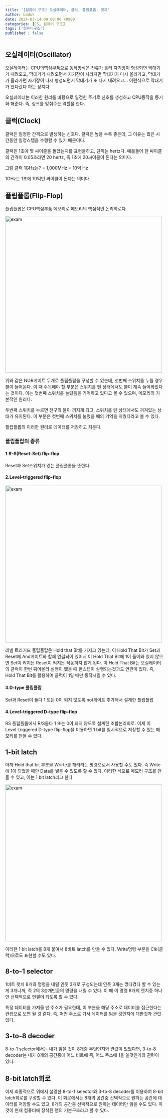 ```yaml
---
title: '[컴퓨터 구조] 오실레이터, 클럭, 플립플롭, 랫치'
author: baduk
date: 2024-03-14 09:00:00 +0900
categories: [CS, 컴퓨터 구조]
tags: ['컴퓨터구조']
published : false
---
```


## 오실레이터(Oscillator)
오실레이터는 CPU의핵심부품으로 동작방식은 전류가 흘러 자기장이 형성되면 막대기가 내려오고,  막대기가 내려오면서 자기장이 사라지면 막대기가 다시 올라가고, 막대기가 올라가면 자기장이 다시 형성되면서 막대기가 또 다시 내려오고… 이런식으로 막대기가 왔다갔다 하는 장치다.

오실레이터는 이러한 원리를 바탕으로 일정한 주기로 신호를 생성하고 CPU동작을 동기화 해준다. 즉, 싱크를 맞춰주는 역할을 한다. 

## 클럭(Clock)
클럭은 일정한 간격으로 발생하는 신호다. 클럭은 높을 수록 좋은데, 그 이유는 많은 시간동안 일정스텝을 수행할 수 있기 때문이다.

클럭은 1초에 몇 싸이클을 돌았는지를 표현을하고, 단위는 hertz다. 예를들어 한 싸이클의 간격이 0.05초라면 20 hertz, 즉 1초에 20싸이클이 돈다는 의미다.

그럼 클럭 1GHz는? = 1,000MHz = 10억 Hz 

1GHz는 1초에 10억번 싸이클이 돈다는 의미다.

## 플립플롭(Flip-Flop)
플립플롭은 CPU핵심부품 메모리로 메모리의 핵심적인 논리회로다.

<img src='https://lh3.googleusercontent.com/pw/AP1GczOOGvN1nOmEDkZ0vDXLPiTjRGO4IfqNS7WNjyVdD456ilJRnYwY5JUO6ruz_ozQVRbyMD3DP4HM9R5taG7u8T0Oi5x399kzj8lf3CO16Wg9fJEEsEG03t2wT20JNG82SBvf5oE9lx85iIEXyQenFdFK=w1154-h678-s-no-gm?authuser=0' alt = 'exam' width=500>

위와 같은 NOR게이트 두개로 플립플랍을 구성할 수 있는데, 첫번째 스위치를 누를 경우 불이 들어온다. 이 때 주목해야 할 부분은 스위치를 뗀 상태에서도 불이 계속 들어와있다는 것이다. 이는 첫번째 스위치를 눌렀음을 기억하고 있다고 볼 수 있으며, 메모리의 기본적인 원리다.

두번째 스위치를 누르면 전구의 불이 꺼지게 되고, 스위치를 뗀 상태에서도 꺼져있는 상태가 유지된다. 이 부분은 첫번째 스위치를 눌렀을 때의 기억을 지웠다라고 볼 수 있다.

플립플롭의 이러한 원리로 데이터를 저장하고 지운다.

### 플립플랍의 종류

#### 1.R-S(Reset-Set) flip-flop
Reset과 Set스위치가 있는 플립플롭을 뜻한다.

#### 2.Level-triggered flip-flop
<img src='https://lh3.googleusercontent.com/pw/AP1GczPzdbXxPsxkTfg3Q2JcvRThcAloT_F8fxvbEL_fpBlUBk9qVvM9azQ7_UF_cs6zx-K_dOsPOFRSVJ_IKTFPxFg_AyCT1VM_kJgXv2D-VvndpTm3BwNEZFExmxtUSzfR8clkYuZ3FFy4vPmoYLlWroAI=w1122-h1062-s-no-gm?authuser=0' alt='exam' width=500>

레벨 트리거드 플립플랍은 Hold that Bit를 가지고 있는데, 이 Hold That Bit가 Set과 Reset에 And게이트와 함께 연결되어 있어서 이 Hold That Bit에 1이 들어와 있지 않으면 Set이 켜지든 Reset이 켜지든 작동하지 않게 된다. 이 Hold That Bit는 오실레이터의 클럭이 한번 튀어올라 실행이 됐을 때 한스텝이 실행되는것과도 연관이 있다. 즉, Hold That Bit를 활용하여 클럭이 1일 때만 동작시킬 수 있다.

#### 3.D-type 플립플랍
Set과 Reset이 둘다 1 또는 0이 되지 않도록 not게이트 추가해서 설계한 플립플랍

#### 4.Level-triggered D-type flip-flop
RS 플립플롭에서 R/S둘다 1 또는 0이 되지 않도록 설계한 조합논리회로. 이제 이 Level-triggered D-type flip-flop을 이용하면 1 bit를 일시적으로 저장할 수 있는 메모리를 만들 수 있다.

## 1-bit latch
아까 Hold that bit 부분을 Wrirte를 해라라는 명령으로서 사용할 수도 있다. 즉 Write에 1이 되었을 때만 Data를 넣을 수 있도록 할 수 있다. 이러한 식으로 메모리 구조를 만들 수 있고, 이는 1 bit latch라고 한다

<img src='https://lh3.googleusercontent.com/pw/AP1GczO-YzAqJ-aUGbCBkT5YAWpzlq_ZYC3t7q3cKrzSTwBnav70lkEzbue8Hewozu08vVT5st2q_t1ZLSgNJHVVcs1XjzW8afOd6j6EBipYhs3SNawoOc9TC1jgjffpfTybhQAUEIbHVr0RgxO17xJs5Ux2=w800-h772-s-no-gm?authuser=0' alt='exam' width=500>

이러한 1 bit latch를 8개 붙여서 8비트 latch를 만들 수 있다. Write명령 부분을 Clk(클럭)으로도 표현할 수도 있다.

## 8-to-1 selector
1비트 랫치 8개와 명령을 내릴 인풋 3개로 구성되는데 인풋 3개는 껐다켰다 할 수 있는게 3개니까, 즉 2의 3승개만큼의 명령을 내릴 수 있다. 이 때 이 명령 8개의 랫치중 하나만 선택적으로 연결이 되도록 할 수 있다.

특정 데이터를 가져올 땐 주소가 필요한데, 이 부분을 해당 주소로 데이터를 접근한다는 컨셉으로 보면 될 것 같다. 즉, 어떤 주소로 가서 데이터를 읽을 것인지에 대한것과 관련있다.

## 3-to-8 decoder
8-to-1 selector에서는 내가 읽을 것이 8개중 무엇인지와 관련이 있었다면, 3-to-8 decoder는 내가 8개의 공간중에 어느 비트에 즉, 어느 주소에 1을 쓸것인가와 관련이 있다.

## 8-bit latch회로
이제 최종적으로 위에서 설명한 8-to-1 selector와 3-to-8 decoder를 이용하여 8-bit latch회로를 구성할 수 있다. 이 회로에서는 8개의 공간중 선택적으로 원하는 공간에 데이터를 저장할 수도 있고, 8개의 공간중 선택적으로 원하는 데이터만 읽을 수도 있다. 이것이 현재 컴퓨터에 장착된 램의 기본구조라고 할 수 있다.
